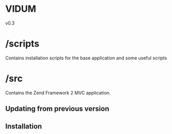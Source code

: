 VIDUM
=======================

v0.3

/scripts
=======================

Contains installation scripts for the base application and some useful scripts

/src
=======================

Contains the Zend Framework 2 MVC application.


Updating from previous version
------------


Installation
------------

